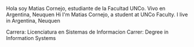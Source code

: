  Hola soy Matias Cornejo, estudiante de la Facultad UNCo. Vivo en Argentina, Neuquen 
 Hi I'm Matias Cornejo, a student at UNCo Faculty. I live in Argentina, Neuquen
 
Carrera: Licenciatura en Sistemas  de Informacion 
Carrer: Degree in Information Systems 
